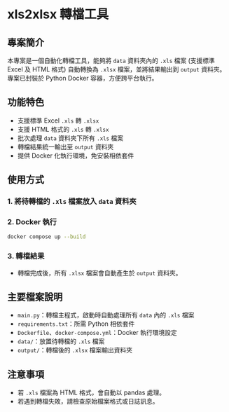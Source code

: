 # xls2xlsx 轉檔工具

## 專案簡介

本專案是一個自動化轉檔工具，能夠將 `data` 資料夾內的 `.xls` 檔案 (支援標準 Excel 及 HTML 格式) 自動轉換為 `.xlsx` 檔案，並將結果輸出到 `output` 資料夾。專案已封裝於 Python Docker 容器，方便跨平台執行。

## 功能特色

- 支援標準 Excel `.xls` 轉 `.xlsx`
- 支援 HTML 格式的 `.xls` 轉 `.xlsx`
- 批次處理 `data` 資料夾下所有 `.xls` 檔案
- 轉檔結果統一輸出至 `output` 資料夾
- 提供 Docker 化執行環境，免安裝相依套件

## 使用方式

### 1. 將待轉檔的 `.xls` 檔案放入 `data` 資料夾

### 2. Docker 執行

```sh
docker compose up --build
```

### 3. 轉檔結果

- 轉檔完成後，所有 `.xlsx` 檔案會自動產生於 `output` 資料夾。

## 主要檔案說明

- `main.py`：轉檔主程式，啟動時自動處理所有 `data` 內的 `.xls` 檔案
- `requirements.txt`：所需 Python 相依套件
- `Dockerfile`、`docker-compose.yml`：Docker 執行環境設定
- `data/`：放置待轉檔的 `.xls` 檔案
- `output/`：轉檔後的 `.xlsx` 檔案輸出資料夾

## 注意事項

- 若 `.xls` 檔案為 HTML 格式，會自動以 pandas 處理。
- 若遇到轉檔失敗，請檢查原始檔案格式或日誌訊息。

